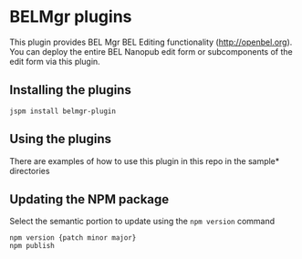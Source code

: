 # BELMgr plugins

This plugin provides BEL Mgr BEL Editing functionality (http://openbel.org).
You can deploy the entire BEL Nanopub edit form or subcomponents of the edit
form via this plugin.

## Installing the plugins

`jspm install belmgr-plugin`


## Using the plugins

There are examples of how to use this plugin in this repo in the sample* directories


## Updating the NPM package

Select the semantic portion to update using the `npm version` command

    npm version {patch minor major}
    npm publish





